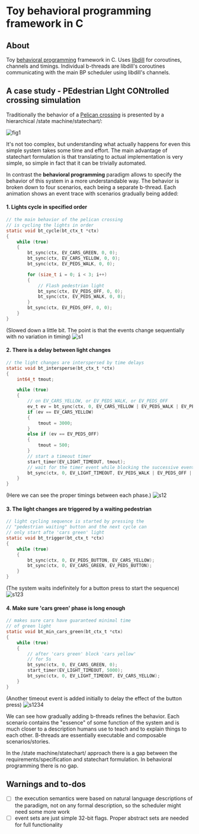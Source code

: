 # Toy behavioral programming framework in C

## About

Toy [behavioral programming](https://www.wisdom.weizmann.ac.il/~bprogram/more.html) framework in C.
Uses [libdill](https://github.com/sustrik/libdill) for coroutines, channels and timings.
Individual b-threads are libdill's coroutines communicating with the main BP scheduler using
libdill's channels.

## A case study - **PE**destrian **LI**ght **CON**trolled crossing simulation

Traditionally the behavior of a [Pelican crossing](https://en.wikipedia.org/wiki/Pelican_crossing)
is presented by a hierarchical /state machine/statechart/:

![fig1](images/pelican_sm.png)

It's not too complex, but understanding what actually happens for even this simple system
takes some time and effort. The main advantage of statechart formulation is that translating
to actual implementation is very simple, so simple in fact that it can be trivially automated.

In contrast the **behavioral programming** paradigm allows to specify the behavior of this
system in a more understandable way. The behavior is broken down to four scenarios, each
being a separate b-thread. Each animation shows an event trace with scenarios gradually being added:


#### 1. Lights cycle in specified order

```c
// the main behavior of the pelican crossing
// is cycling the lights in order
static void bt_cycle(bt_ctx_t *ctx)
{
    while (true)
    {
        bt_sync(ctx, EV_CARS_GREEN, 0, 0);
        bt_sync(ctx, EV_CARS_YELLOW, 0, 0);
        bt_sync(ctx, EV_PEDS_WALK, 0, 0);

        for (size_t i = 0; i < 3; i++)
        {
            // Flash pedestrian light
            bt_sync(ctx, EV_PEDS_OFF, 0, 0);
            bt_sync(ctx, EV_PEDS_WALK, 0, 0);
        }
        bt_sync(ctx, EV_PEDS_OFF, 0, 0);
    }
}
```

(Slowed down a little bit. The point is that the events change
sequentially with no variation in timing)
![s1](images/s1.gif)

#### 2. There is a delay between light changes

```c
// the light changes are interspersed by time delays
static void bt_intersperse(bt_ctx_t *ctx)
{
    int64_t tmout;

    while (true)
    {
        // on EV_CARS_YELLOW, or EV_PEDS_WALK, or EV_PEDS_OFF
        ev_t ev = bt_sync(ctx, 0, EV_CARS_YELLOW | EV_PEDS_WALK | EV_PEDS_OFF, 0);
        if (ev == EV_CARS_YELLOW)
        {
            tmout = 3000;
        }
        else if (ev == EV_PEDS_OFF)
        {
            tmout = 500;
        }
        // start a timeout timer
        start_timer(EV_LIGHT_TIMEOUT, tmout);
        // wait for the timer event while blocking the successive events
        bt_sync(ctx, 0, EV_LIGHT_TIMEOUT, EV_PEDS_WALK | EV_PEDS_OFF | EV_CARS_GREEN);
    }
}
```

(Here we can see the proper timings between each phase.)
![s12](images/s12.gif)

#### 3. The light changes are triggered by a waiting pedestrian

```c
// light cycling sequence is started by pressing the
// "pedestrian waiting" button and the next cycle can
// only start afte 'cars green' light
static void bt_trigger(bt_ctx_t *ctx)
{
    while (true)
    {
        bt_sync(ctx, 0, EV_PEDS_BUTTON, EV_CARS_YELLOW);
        bt_sync(ctx, 0, EV_CARS_GREEN, EV_PEDS_BUTTON);
    }
}
```

(The system waits indefinitely for a button press to start
the sequence)
![s123](images/s123.gif)

#### 4. Make sure 'cars green' phase is long enough

```c
// makes sure cars have guaranteed minimal time
// of green light
static void bt_min_cars_green(bt_ctx_t *ctx)
{
    while (true)
    {
        // after 'cars green' block 'cars yellow'
        // for 5s
        bt_sync(ctx, 0, EV_CARS_GREEN, 0);
        start_timer(EV_LIGHT_TIMEOUT, 5000);
        bt_sync(ctx, 0, EV_LIGHT_TIMEOUT, EV_CARS_YELLOW);
    }
}

```

(Another timeout event is added initially to delay the effect
of the button press)
![s1234](images/s1234.gif)

We can see how gradually adding b-threads refines the behavior.
Each scenario contains the "essence" of some function of the system and
is much closer to a description humans use to teach and to explain things to
each other. B-threads are essentially executable and composable scenarios/stories.

In the /state machine/statechart/ approach there is a gap between the
requirements/specification and statechart formulation. In behavioral programming
there is no gap.

## Warnings and to-dos

 - [ ] the execution semantics were based on natural language descriptions of the paradigm,
       not on any formal description, so the scheduler might need some more work
 - [ ] event sets are just simple 32-bit flags. Proper abstract sets are needed for full
       functionality
